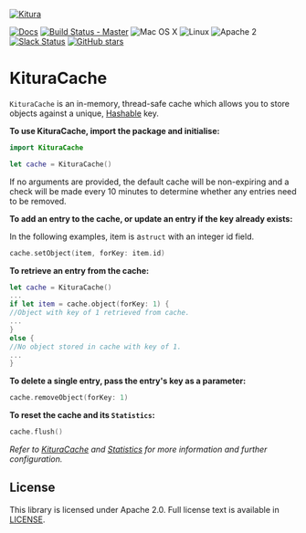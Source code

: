[![Kitura](https://raw.githubusercontent.com/IBM-Swift/Kitura/master/Documentation/KituraLogo-wide.png)](http://kitura.io/)

[![Docs](https://img.shields.io/badge/read%20our-docs-1FBCE4.svg)](http://www.kitura.io/en/api/)
[![Build Status - Master](https://travis-ci.org/IBM-Swift/Kitura-Cache.svg?branch=master)](https://travis-ci.org/IBM-Swift/Kitura-Cache)
![Mac OS X](https://img.shields.io/badge/os-Mac%20OS%20X-green.svg?style=flat)
![Linux](https://img.shields.io/badge/os-linux-green.svg?style=flat)
![Apache 2](https://img.shields.io/badge/license-Apache2-blue.svg?style=flat)
[![Slack Status](http://swift-at-ibm-slack.mybluemix.net/badge.svg)](http://swift-at-ibm-slack.mybluemix.net/)
[![GitHub stars](https://img.shields.io/github/stars/IBM-Swift/Kitura.svg?style=social&label=Star)](https://github.com/IBM-Swift/Kitura)

# KituraCache

`KituraCache` is an in-memory, thread-safe cache which allows you to store objects against a unique, [Hashable](https://developer.apple.com/documentation/swift/hashable) key.

**To use KituraCache, import the package and initialise:**
```swift
import KituraCache

let cache = KituraCache()
```
If no arguments are provided, the default cache will be non-expiring and a check will be made every 10 minutes to determine whether any entries need to be removed.


**To add an entry to the cache, or update an entry if the key already exists:**

In the following examples, item is a`struct` with an integer id field.
```swift
cache.setObject(item, forKey: item.id)
```


**To retrieve an entry from the cache:**
```swift
let cache = KituraCache()
...
if let item = cache.object(forKey: 1) {
//Object with key of 1 retrieved from cache.
...
}
else {
//No object stored in cache with key of 1.
...
}
```


**To delete a single entry, pass the entry's key as a parameter:**
```swift
cache.removeObject(forKey: 1)
```


**To reset the cache and its `Statistics`:**
```swift
cache.flush()
```

_Refer to [KituraCache](https://ibm-swift.github.io/Kitura-Cache/Classes/KituraCache) and [Statistics](https://ibm-swift.github.io/Kitura-Cache/Structs/Statistics) for more information and further configuration._

## License
This library is licensed under Apache 2.0. Full license text is available in [LICENSE](LICENSE.txt).


